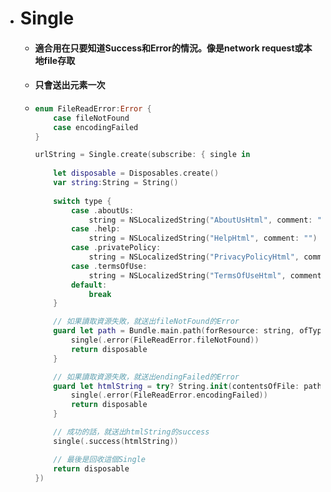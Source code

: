 * # Single

  * #### 適合用在只要知道Success和Error的情況。像是network request或本地file存取
  * #### 只會送出元素一次
  * ```Swift
    enum FileReadError:Error {
        case fileNotFound
        case encodingFailed
    }

    urlString = Single.create(subscribe: { single in
            
        let disposable = Disposables.create()
        var string:String = String()
            
        switch type {
            case .aboutUs:
                string = NSLocalizedString("AboutUsHtml", comment: "")
            case .help:
                string = NSLocalizedString("HelpHtml", comment: "")
            case .privatePolicy:
                string = NSLocalizedString("PrivacyPolicyHtml", comment: "")
            case .termsOfUse:
                string = NSLocalizedString("TermsOfUseHtml", comment: "")
            default:
                break
        }
    
        // 如果讀取資源失敗，就送出fileNotFound的Error
        guard let path = Bundle.main.path(forResource: string, ofType: "html") else {
            single(.error(FileReadError.fileNotFound))
            return disposable
        }
    
        // 如果讀取資源失敗，就送出endingFailed的Error            
        guard let htmlString = try? String.init(contentsOfFile: path, encoding: .utf8) else {
            single(.error(FileReadError.encodingFailed))
            return disposable
        }
    
        // 成功的話，就送出htmlString的success       
        single(.success(htmlString))
    
        // 最後是回收這個Single
        return disposable
    })
    ```



